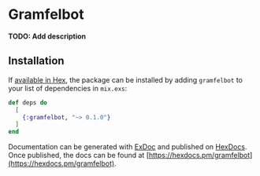 # Gramfelbot

**TODO: Add description**

## Installation

If [available in Hex](https://hex.pm/docs/publish), the package can be installed
by adding `gramfelbot` to your list of dependencies in `mix.exs`:

```elixir
def deps do
  [
    {:gramfelbot, "~> 0.1.0"}
  ]
end
```

Documentation can be generated with [ExDoc](https://github.com/elixir-lang/ex_doc)
and published on [HexDocs](https://hexdocs.pm). Once published, the docs can
be found at [https://hexdocs.pm/gramfelbot](https://hexdocs.pm/gramfelbot).

